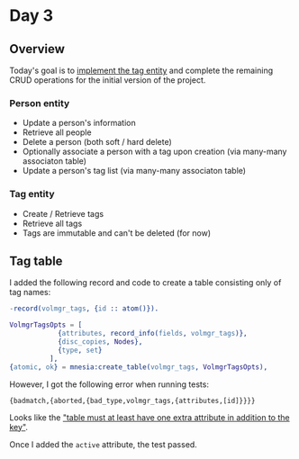 <!-- vim:fo=tq:tw=0:syntax=off:sw=2:ts=2:
-->

# Day 3

## Overview

Today's goal is to [implement the tag entity](https://github.com/FriendsOfTheBluff/volunteer-mgr/issues/4) and complete the remaining CRUD operations for the initial version of the project.

### Person entity

* Update a person's information
* Retrieve all people
* Delete a person (both soft / hard delete)
* Optionally associate a person with a tag upon creation (via many-many associaton table)
* Update a person's tag list (via many-many associaton table)

### Tag entity

* Create / Retrieve tags
* Retrieve all tags
* Tags are immutable and can't be deleted (for now)

## Tag table

I added the following record and code to create a table consisting only of tag names:

```erlang
-record(volmgr_tags, {id :: atom()}).

VolmgrTagsOpts = [
            {attributes, record_info(fields, volmgr_tags)},
            {disc_copies, Nodes},
            {type, set}
          ],
{atomic, ok} = mnesia:create_table(volmgr_tags, VolmgrTagsOpts),
```

However, I got the following error when running tests:

```
{badmatch,{aborted,{bad_type,volmgr_tags,{attributes,[id]}}}}
```

Looks like the ["table must at least have one extra attribute in addition to the key"](http://erlang.org/doc/man/mnesia.html#create_table-2).

Once I added the `active` attribute, the test passed.
